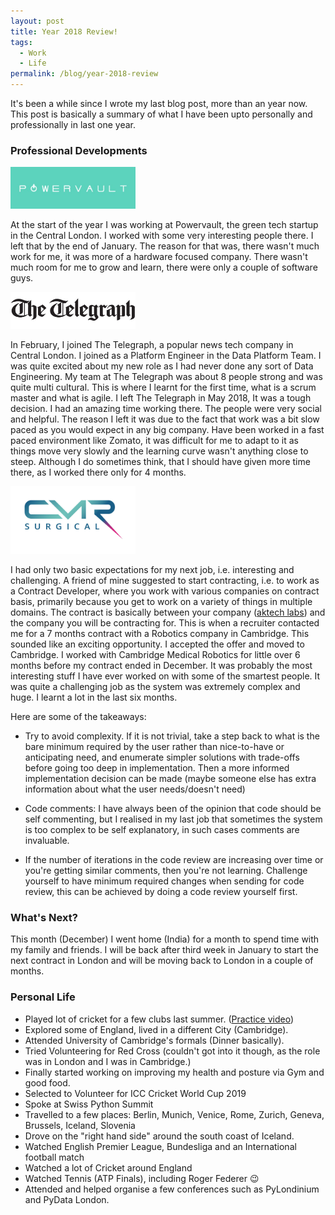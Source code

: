 ```yaml
---
layout: post
title: Year 2018 Review!
tags:
  - Work
  - Life
permalink: /blog/year-2018-review
---
```


It's been a while since I wrote my last blog post, more than an year now. This post is
basically a summary of what I have been upto personally and professionally in last one year.

### Professional Developments

<img src="/assets/powervault.jpg" width="200">

At the start of the year I was working at Powervault, the green tech startup in the Central London. I worked
with some very interesting people there. I left that by the end of January. The reason for that was, there
wasn't much work for me, it was more of a hardware focused company. There wasn't much room for me to grow and
learn, there were only a couple of software guys.

<img src="/assets/telegraph.jpg" width="200">

In February, I joined The Telegraph, a popular news tech company in Central London. I joined as a
Platform Engineer in the Data Platform Team. I was quite excited about my new role as I had never done
any sort of Data Engineering. My team at The Telegraph was about 8 people strong and was quite multi cultural.
This is where I learnt for the first time, what is a scrum master and what is agile. I left The Telegraph in
May 2018, It was a tough decision. I had an amazing time working there. The people were very social and helpful. The reason I left it was due to the fact that work was a bit slow paced as you would
expect in any big company. Have been worked in a fast paced environment like Zomato, it was difficult for
me to adapt to it as things move very slowly and the learning curve wasn't anything close to steep. Although
I do sometimes think, that I should have given more time there, as I worked there only for 4 months.

<img src="/assets/cmr.jpg" width="200">

I had only two basic expectations for my next job, i.e. interesting and challenging.
A friend of mine suggested to start contracting, i.e. to work as a Contract Developer, where you
work with various companies on contract basis, primarily because you get to work on a variety of things in
multiple domains. The contract is basically between your company ([aktech labs](http://aktechlabs.com)) and the company you will be contracting for. This is when a recruiter contacted me for a 7 months contract with a Robotics company
in Cambridge. This sounded like an exciting opportunity. I accepted the offer and moved to Cambridge.
I worked with Cambridge Medical Robotics for little over 6 months before my contract ended in December.
It was probably the most interesting stuff I have ever worked on with some of the smartest people. It
was quite a challenging job as the system was extremely complex and huge. I learnt a lot in the last six
months.

Here are some of the takeaways:

* Try to avoid complexity. If it is not trivial, take a step back to what is the bare minimum required by
the user rather than nice-to-have or anticipating need, and enumerate simpler solutions with trade-offs
before going too deep in implementation. Then a more informed implementation decision can be made (maybe
someone else has extra information about what the user needs/doesn't need)

* Code comments: I have always been of the opinion that code should be self commenting, but I realised in my
last job that sometimes the system is too complex to be self explanatory, in such cases comments are
invaluable.

* If the number of iterations in the code review are increasing over time or you're getting similar comments,
then you're not learning. Challenge yourself to have minimum required changes when sending for code review,
this can be achieved by doing a code review yourself first.

### What's Next?

This month (December) I went home (India) for a month to spend time with my family and friends. I will
be back after third week in January to start the next contract in London and will be moving back to London in
a couple of months.

### Personal Life

* Played lot of cricket for a few clubs last summer. ([Practice video](https://www.youtube.com/watch?v=5SkTUIcRCFw))
* Explored some of England, lived in a different City (Cambridge).
* Attended University of Cambridge's formals (Dinner basically).
* Tried Volunteering for Red Cross (couldn't got into it though, as the role was in London and I was in Cambridge.)
* Finally started working on improving my health and posture via Gym and good food.
* Selected to Volunteer for ICC Cricket World Cup 2019
* Spoke at Swiss Python Summit
* Travelled to a few places: Berlin, Munich, Venice, Rome, Zurich, Geneva, Brussels, Iceland, Slovenia
* Drove on the "right hand side" around the south coast of Iceland.
* Watched English Premier League, Bundesliga and an International football match
* Watched a lot of Cricket around England
* Watched Tennis (ATP Finals), including Roger Federer :wink:
* Attended and helped organise a few conferences such as PyLondinium and PyData London.
